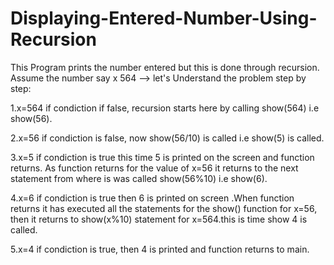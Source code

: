 # Displaying-Entered-Number-Using-Recursion

This Program prints the number entered but this is done through recursion. Assume the number say x 564 --> let's Understand the problem step by step:

1.x=564 if condiction if false, recursion starts here by calling show(564) i.e show(56).

2.x=56 if condiction is false, now show(56/10) is called i.e show(5) is called.

3.x=5 if condiction is true this time 5 is printed on the screen and function returns. As function returns for the value of x=56 it returns to the next statement from where is was called show(56%10) i.e show(6).

4.x=6 if condiction is true then 6 is printed on screen .When function returns it has executed all the statements for the show() function for x=56, then it returns to show(x%10) statement for x=564.this is time show 4 is called.

5.x=4 if condiction is true, then 4 is printed and function returns to main.
